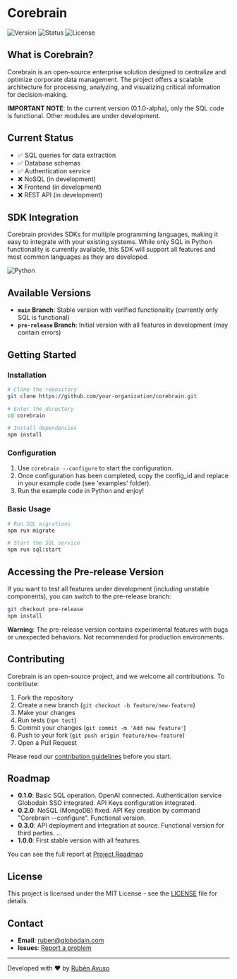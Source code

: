 # Corebrain

![Version](https://img.shields.io/badge/version-0.1.0-blue)
![Status](https://img.shields.io/badge/status-alpha-orange)
![License](https://img.shields.io/badge/license-MIT-green)

## What is Corebrain?

Corebrain is an open-source enterprise solution designed to centralize and optimize corporate data management. The project offers a scalable architecture for processing, analyzing, and visualizing critical information for decision-making.

**IMPORTANT NOTE**: In the current version (0.1.0-alpha), only the SQL code is functional. Other modules are under development.

## Current Status

- ✅ SQL queries for data extraction
- ✅ Database schemas
- ✅ Authentication service
- ❌ NoSQL (in development)
- ❌ Frontend (in development)
- ❌ REST API (in development)

## SDK Integration
Corebrain provides SDKs for multiple programming languages, making it easy to integrate with your existing systems. While only SQL in Python functionality is currently available, this SDK will support all features and most common languages as they are developed.

![Python](https://img.shields.io/badge/python-3.8%20%7C%203.9%20%7C%203.10-blue)

## Available Versions

- **`main` Branch**: Stable version with verified functionality (currently only SQL is functional)
- **`pre-release` Branch**: Initial version with all features in development (may contain errors)

## Getting Started

### Installation

```bash
# Clone the repository
git clone https://github.com/your-organization/corebrain.git

# Enter the directory
cd corebrain

# Install dependencies
npm install
```

### Configuration

1. Use `corebrain --configure` to start the configuration.
2. Once configuration has been completed, copy the config_id and replace in your example code (see 'examples' folder).
3. Run the example code in Python and enjoy!

### Basic Usage

```bash
# Run SQL migrations
npm run migrate

# Start the SQL service
npm run sql:start
```

## Accessing the Pre-release Version

If you want to test all features under development (including unstable components), you can switch to the pre-release branch:

```bash
git checkout pre-release
npm install
```

**Warning**: The pre-release version contains experimental features with bugs or unexpected behaviors. Not recommended for production environments.

## Contributing

Corebrain is an open-source project, and we welcome all contributions. To contribute:

1. Fork the repository
2. Create a new branch (`git checkout -b feature/new-feature`)
3. Make your changes
4. Run tests (`npm test`)
5. Commit your changes (`git commit -m 'Add new feature'`)
6. Push to your fork (`git push origin feature/new-feature`)
7. Open a Pull Request

Please read our [contribution guidelines](CONTRIBUTING.md) before you start.

## Roadmap

- **0.1.0**: Basic SQL operation. OpenAI connected. Authentication service Globodain SSO integrated. API Keys configuration integrated. 
- **0.2.0**: NoSQL (MongoDB) fixed. API Key creation by command "Corebrain --configure". Functional version.
- **0.3.0**: API deployment and integration at source. Functional version for third parties.
...
- **1.0.0**: First stable version with all features.

You can see the full report at [Project Roadmap](https://github.com/users/ceoweggo/projects/4/views/2)

## License

This project is licensed under the MIT License - see the [LICENSE](LICENSE) file for details.

## Contact

- **Email**: [ruben@globodain.com](mailto:ruben@globodain.com)
- **Issues**: [Report a problem](https://github.com/ceoweggo/corebrain/issues)

---

Developed with ❤️ by [Rubén Ayuso](https://github.com/ceoweggo)

